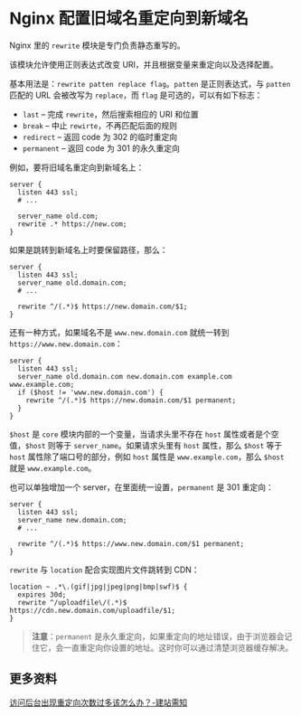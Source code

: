 # Nginx 配置旧域名重定向到新域名

Nginx 里的 `rewrite` 模块是专门负责静态重写的。

该模块允许使用正则表达式改变 URI，并且根据变量来重定向以及选择配置。

基本用法是：`rewrite patten replace flag`。`patten` 是正则表达式，与 `patten` 匹配的 URL 会被改写为 `replace`，而 `flag` 是可选的，可以有如下标志：

- `last` – 完成 `rewrite`，然后搜索相应的 URI 和位置
- `break` – 中止 `rewirte`，不再匹配后面的规则
- `redirect` – 返回 code 为 302 的临时重定向
- `permanent` – 返回 code 为 301 的永久重定向

例如，要将旧域名重定向到新域名上：

```nginx
server {
  listen 443 ssl;
  # ...

  server_name old.com;
  rewrite .* https://new.com;
}
```

如果是跳转到新域名上时要保留路径，那么：

```nginx
server {
  listen 443 ssl;
  server_name old.domain.com;
  # ...

  rewrite ^/(.*)$ https://new.domain.com/$1;
}
```

还有一种方式，如果域名不是 `www.new.domain.com` 就统一转到 `https://www.new.domain.com`：

```nginx
server {
  listen 443 ssl;
  server_name old.domain.com new.domain.com example.com www.example.com;
  if ($host != 'www.new.domain.com') {
    rewrite ^/(.*)$ https://new.domain.com/$1 permanent;
  }
}
```

`$host` 是 `core` 模块内部的一个变量，当请求头里不存在 `host` 属性或者是个空值，`$host` 则等于 `server_name`。如果请求头里有 `host` 属性，那么 `$host` 等于 `host` 属性除了端口号的部分，例如 `host` 属性是 `www.example.com`，那么 `$host` 就是 `www.example.com`。

也可以单独增加一个 server，在里面统一设置，`permanent` 是 301 重定向：

```nginx
server {
  listen 443 ssl;
  server_name new.domain.com;
  # ...

  rewrite ^/(.*)$ https://www.new.domain.com/$1 permanent;
}
```

`rewrite` 与 `location` 配合实现图片文件跳转到 CDN：

```nginx
location ~ .*\.(gif|jpg|jpeg|png|bmp|swf)$ {
  expires 30d;
  rewrite ^/uploadfile\/(.*)$ https://cdn.new.domain.com/uploadfile/$1;
}
```

> **注意**：`permanent` 是永久重定向，如果重定向的地址错误，由于浏览器会记住它，会一直重定向你设置的地址。这时你可以通过清楚浏览器缓存解决。

## 更多资料

[访问后台出现重定向次数过多该怎么办？-建站需知](https://blog.csdn.net/AlvinCasper/article/details/112727903)
